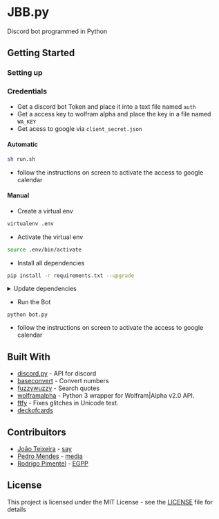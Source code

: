 # JBB.py
Discord bot programmed in Python

## Getting Started
### Setting up
### Credentials
* Get a discord bot Token and place it into a text file named `auth`
* Get a access key to wolfram alpha and place the key in a file named `WA_KEY`
* Get acess to google via `client_secret.json`

#### Automatic
```bash
sh run.sh
```
* follow the instructions on screen to activate the access to google calendar

#### Manual
* Create a virtual env
```bash
virtualenv .env
```

* Activate the virtual env
```bash
source .env/bin/activate
```

* Install all dependencies
```bash
pip install -r requirements.txt --upgrade
```

<details><summary>Update dependencies</summary>
<p>

```bash
pip3 freeze > requirements.txt
```
</p>
</details>

* Run the Bot
```
python bot.py
```
* follow the instructions on screen to activate the access to google calendar

## Built With
* [discord.py](https://github.com/Rapptz/discord.py) - API for discord
* [baseconvert](https://github.com/squdle/baseconvert) - Convert numbers
* [fuzzywuzzy](https://github.com/seatgeek/fuzzywuzzy) - Search quotes
* [wolframalpha](https://github.com/jaraco/wolframalpha) - Python 3 wrapper for Wolfram|Alpha v2.0 API.
* [ftfy](https://github.com/LuminosoInsight/python-ftfy) - Fixes glitches in Unicode text.
* [deckofcards](https://deckofcardsapi.com/)

## Contribuitors
* [João Teixeira](https://github.com/jtexeira) - [say](Extensions/manage.py)
* [Pedro Mendes](https://github.com/mendess2526) - [media](bot.py)
* [Rodrigo Pimentel](https://github.com/RodrigoProjects/) - [EGPP](Extensions/programming.py)

## License

This project is licensed under the MIT License - see the [LICENSE](LICENSE) file for details
